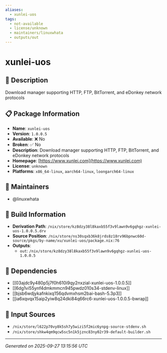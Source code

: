 ```yaml
---
aliases:
  - xunlei-uos
tags:
  - not-available
  - license/unknown
  - maintainers/linuxwhata
  - outputs/out
---
```


# xunlei-uos

## 📝 Description

Download manager supporting HTTP, FTP, BitTorrent, and eDonkey network protocols

## 📋 Package Information

- **Name**: `xunlei-uos`
- **Version**: `1.0.0.5`
- **Available**: ❌ No
- **Broken**: ✅ No
- **Description**: Download manager supporting HTTP, FTP, BitTorrent, and eDonkey network protocols
- **Homepage**: [https://www.xunlei.com](https://www.xunlei.com)
- **License**: `unknown`
- **Platforms**: `x86_64-linux`, `aarch64-linux`, `loongarch64-linux`
## 👥 Maintainers

- @linuxwhata


## 🔧 Build Information

- **Derivation Path**: `/nix/store/kz8dzy38l8kaxb55f3v9lawn9v6gqhgz-xunlei-uos-1.0.0.5.drv`
- **Source Position**: `/nix/store/ns30sqxb36k8jrds8z18rv96bpnwc60d-source/pkgs/by-name/xu/xunlei-uos/package.nix:76`
- **Outputs**:
  - `out`:  `/nix/store/kz8dzy38l8kaxb55f3v9lawn9v6gqhgz-xunlei-uos-1.0.0.5`

## 🔗 Dependencies

- [[03ajdc9y480p5j7f0h610i9qy2nxzial-xunlei-uos-1.0.0.5]]
- [[6dg1vi55ynf4dmkmmcn945pwdz010s34-stdenv-linux]]
- [[bjsb6wdjykafnkixq156qdvmxhsm2bai-bash-5.3p3]]
- [[ia6xqvqx15aip2yiw8q24dki84q66rc6-xunlei-uos-1.0.0.5-bwrap]]

## 📁 Input Sources

- `/nix/store/l622p70vy8k5sh7y5wizi5f2mic6ynpg-source-stdenv.sh`
- `/nix/store/shkw4qm9qcw5sc5n1k5jznc83ny02r39-default-builder.sh`

---
*Generated on 2025-09-27 13:15:56 UTC*
